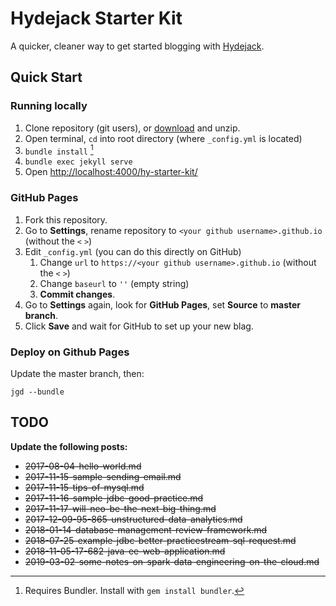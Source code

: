# Hydejack Starter Kit

A quicker, cleaner way to get started blogging with [Hydejack](https://hydejack.com/).

## Quick Start
### Running locally
1. Clone repository (git users), or [download] and unzip.
2. Open terminal, `cd` into root directory (where `_config.yml` is located)
3. `bundle install` [^1]
4. `bundle exec jekyll serve`
5. Open <http://localhost:4000/hy-starter-kit/>

### GitHub Pages
1. Fork this repository.
2. Go to **Settings**, rename repository to `<your github username>.github.io` (without the `<` `>`)
3. Edit `_config.yml` (you can do this directly on GitHub)
    1. Change `url` to `https://<your github username>.github.io` (without the `<` `>`)
    2. Change `baseurl` to `''` (empty string)
    3. **Commit changes**.
4. Go to **Settings** again, look for **GitHub Pages**, set **Source** to **master branch**.
5. Click **Save** and wait for GitHub to set up your new blag.

### Deploy on Github Pages
Update the master branch, then:
```
jgd --bundle
```

## TODO
**Update the following posts:**
* ~~2017-08-04-hello-world.md~~
* ~~2017-11-15-sample-sending-email.md~~
* ~~2017-11-15-tips-of-mysql.md~~
* ~~2017-11-16-sample-jdbc-good-practice.md~~
* ~~2017-11-17-will-neo-be-the-next-big-thing.md~~
* ~~2017-12-09-95-865-unstructured-data-analytics.md~~
* ~~2018-01-14-database-management-review-framework.md~~
* ~~2018-07-25-example-jdbc-better-practicestream-sql-request.md~~
* ~~2018-11-05-17-682-java-ee-web-application.md~~
* ~~2019-03-02-some-notes-on-spark-data-engineering-on-the-cloud.md~~

[^1]: Requires Bundler. Install with `gem install bundler`.

[download]: https://github.com/qwtel/hy-starter-kit/archive/master.zip
